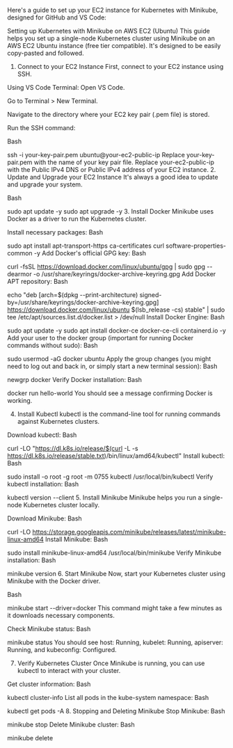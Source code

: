 Here's a guide to set up your EC2 instance for Kubernetes with Minikube, designed for GitHub and VS Code:

Setting up Kubernetes with Minikube on AWS EC2 (Ubuntu)
This guide helps you set up a single-node Kubernetes cluster using Minikube on an AWS EC2 Ubuntu instance (free tier compatible). It's designed to be easily copy-pasted and followed.

1. Connect to your EC2 Instance
First, connect to your EC2 instance using SSH.

Using VS Code Terminal:
Open VS Code.

Go to Terminal > New Terminal.

Navigate to the directory where your EC2 key pair (.pem file) is stored.

Run the SSH command:

Bash

ssh -i your-key-pair.pem ubuntu@your-ec2-public-ip
Replace your-key-pair.pem with the name of your key pair file.
Replace your-ec2-public-ip with the Public IPv4 DNS or Public IPv4 address of your EC2 instance.
2. Update and Upgrade your EC2 Instance
It's always a good idea to update and upgrade your system.

Bash

sudo apt update -y
sudo apt upgrade -y
3. Install Docker
Minikube uses Docker as a driver to run the Kubernetes cluster.

Install necessary packages:
Bash

sudo apt install apt-transport-https ca-certificates curl software-properties-common -y
Add Docker's official GPG key:
Bash

curl -fsSL https://download.docker.com/linux/ubuntu/gpg | sudo gpg --dearmor -o /usr/share/keyrings/docker-archive-keyring.gpg
Add Docker APT repository:
Bash

echo "deb [arch=$(dpkg --print-architecture) signed-by=/usr/share/keyrings/docker-archive-keyring.gpg] https://download.docker.com/linux/ubuntu $(lsb_release -cs) stable" | sudo tee /etc/apt/sources.list.d/docker.list > /dev/null
Install Docker Engine:
Bash

sudo apt update -y
sudo apt install docker-ce docker-ce-cli containerd.io -y
Add your user to the docker group (important for running Docker commands without sudo):
Bash

sudo usermod -aG docker ubuntu
Apply the group changes (you might need to log out and back in, or simply start a new terminal session):
Bash

newgrp docker
Verify Docker installation:
Bash

docker run hello-world
You should see a message confirming Docker is working.

4. Install Kubectl
kubectl is the command-line tool for running commands against Kubernetes clusters.

Download kubectl:
Bash

curl -LO "https://dl.k8s.io/release/$(curl -L -s https://dl.k8s.io/release/stable.txt)/bin/linux/amd64/kubectl"
Install kubectl:
Bash

sudo install -o root -g root -m 0755 kubectl /usr/local/bin/kubectl
Verify kubectl installation:
Bash

kubectl version --client
5. Install Minikube
Minikube helps you run a single-node Kubernetes cluster locally.

Download Minikube:
Bash

curl -LO https://storage.googleapis.com/minikube/releases/latest/minikube-linux-amd64
Install Minikube:
Bash

sudo install minikube-linux-amd64 /usr/local/bin/minikube
Verify Minikube installation:
Bash

minikube version
6. Start Minikube
Now, start your Kubernetes cluster using Minikube with the Docker driver.

Bash

minikube start --driver=docker
This command might take a few minutes as it downloads necessary components.

Check Minikube status:
Bash

minikube status
You should see host: Running, kubelet: Running, apiserver: Running, and kubeconfig: Configured.

7. Verify Kubernetes Cluster
Once Minikube is running, you can use kubectl to interact with your cluster.

Get cluster information:
Bash

kubectl cluster-info
List all pods in the kube-system namespace:
Bash

kubectl get pods -A
8. Stopping and Deleting Minikube
Stop Minikube:
Bash

minikube stop
Delete Minikube cluster:
Bash

minikube delete